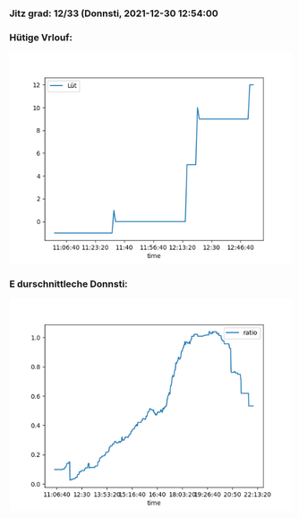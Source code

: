 ### Jitz grad: 12/33 (Donnsti, 2021-12-30 12:54:00

### Hütige Vrlouf:
![Graph](Today.png)

### E durschnittleche Donnsti:
![Graph](Donnsti.png)